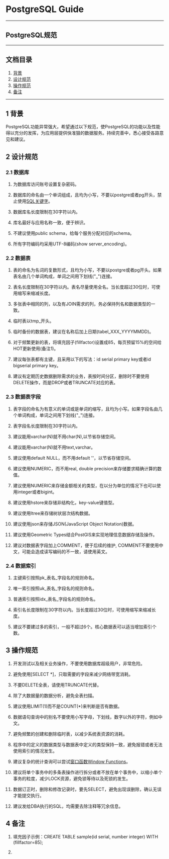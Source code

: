 # PostgreSQL Guide

---	
## PostgreSQL规范

---

## 文档目录
1. [背景](#1-背景)
1. [设计规范](#2-设计规范)
1. [操作规范](#3-操作规范)
1. [备注](#4-备注)

---
## 1 背景
PostgreSQL功能异常强大，希望通过以下规范，使PostgreSQL的功能以及性能得以充分的发挥，为应用层提供快准狠的数据服务。持续完善中，悉心接受各路意见和建议。


## 2 设计规范

### 2.1 数据库

1. 为数据库访问账号设置复杂密码。

1. 数据库的命名由一个单词组成，且均为小写，不要以postgre或者pg开头，禁止使用[SQL关键字](https://www.postgresql.org/docs/current/static/sql-keywords-appendix.html)。

1. 数据库名长度限制在30字符以内。

1. 库名最好与应用名称一致，便于辨识。

1. 不建议使用public schema，给每个服务分配对应的schema。

1. 所有字符编码均采用UTF-8编码(show server_encoding)。

### 2.2 数据表

1. 表的命名为名词的复数形式，且均为小写，不要以postgre或者pg开头。如果表名由几个单词构成，单词之间用下划线("_")连接。

1. 表名长度限制在30字符以内。表名尽量使用全名。当长度超过30位时，可使用缩写来缩减长度。

1. 多张表中相同的列，以及有JOIN需求的列，务必保持列名和数据类型的一致。

1. 临时表以tmp_开头。

1. 临时备份的数据表，建议在名称后加上日期(tabel\_XXX_YYYYMMDD)。

1. 对于频繁更新的表，将填充因子(fillfactor)设置成85，每页预留15%的空间给HOT更新使用(备注1)。

1. 建议每张表都有主键，且采用以下的写法：id serial primary key或者id bigserial primary key。

1. 建议有定期历史数据删除需求的业务，表按时间分区，删除时不要使用DELETE操作，而是DROP或者TRUNCATE对应的表。


### 2.3 数据表字段

1. 表字段的命名为有意义的单词或是单词的缩写，且均为小写。如果字段名由几个单词构成，单词之间用下划线("_")连接。

1. 表字段名长度限制在30字符以内。

1. 建议能用varchar(N)就不用char(N),以节省存储空间。

1. 建议能用varchar(N)就不用text,varchar。

1. 建议使用default NULL，而不用default ''，以节省存储空间。

1. 建议使用NUMERIC，而不用real, double precision来存储要求精确计算的数值。

1. 建议使用NUMERIC来存储金额相关的类型，在以分为单位的情况下也可以使用integer或者bigint。

1. 建议使用hstore来存储非结构化，key-value键值型。

1. 建议使用ltree来存储树状层次结构数据。

1. 建议使用json来存储JSON(JavaScript Object Notation)数据。

1. 建议使用Geometric Types结合PostGIS来实现地理信息数据存储及操作。

1. 建议对数据表字段加上COMMENT，便于后续的维护, COMMENT不要使用中文，可能会造成读写编码的不一致，请使用英文。


### 2.4 数据索引
 
1. 主键索引按照pk_表名_字段名的规则命名。

1. 唯一索引按照uk_表名_字段名的规则命名。

1. 普通索引按照idx_表名_字段名的规则命名。

1. 索引名长度限制在30字符以内。当长度超过30位时，可使用缩写来缩减长度。

1. 建议不要建过多的索引，一般不超过6个。核心数据表可以适当增加索引个数。



## 3 操作规范

1. 开发测试以及相关业务操作，不要使用数据库超级用户，非常危险。

1. 避免使用[SELECT *]，只取需要的字段来减少网络带宽消耗。

1. 不要DELETE全表，请使用TRUNCATE代替。

1. 除了大数据量的数据分析，避免全表扫描。

1. 建议使用LIMIT(1)而不是COUNT(*)来判断是否有数据。

1. 数据语句查询中的别名不要使用小写字母，下划线，数字以外的字符，例如中文。

1. 避免频繁的创建和删除临时表，以减少系统表资源的消耗。

1. 程序中的定义的数据类型与数据表中定义的类型保持一致，避免报错或者无法使用索引的情况发生。

1. 建议复杂的统计查询可以尝试[窗口函数Window Functions](https://www.postgresql.org/docs/current/static/tutorial-window.html)。

1. 建议将单个事务中的多条表操作进行拆分或者不放在单个事务中，以缩小单个事务的粒度，减少LOCK资源，避免锁等待以及死锁的发生。

1. 数据订正时，删除和修改记录时，要先SELECT，避免出现误删除，确认无误才能提交执行。

1. 建议发给DBA执行的SQL，均需要去除注释等冗余信息。


## 4 备注

1. 填充因子示例：CREATE TABLE sample(id serial, number integer) WITH (fillfactor=85);

1. 



